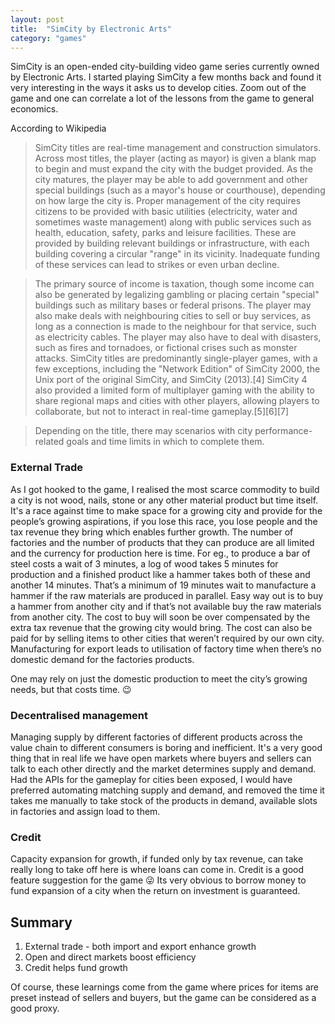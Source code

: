 ```yaml
---
layout: post
title:  "SimCity by Electronic Arts"
category: "games"
---
```

SimCity is an open-ended city-building video game series currently owned by Electronic Arts. I started playing SimCity a few months back and found it very interesting in the ways it asks us to develop cities. Zoom out of the game and one can correlate a lot of the lessons from the game to general economics.

According to Wikipedia

> SimCity titles are real-time management and construction simulators. Across most titles, the player (acting as mayor) is given a blank map to begin and must expand the city with the budget provided. As the city matures, the player may be able to add government and other special buildings (such as a mayor's house or courthouse), depending on how large the city is. Proper management of the city requires citizens to be provided with basic utilities (electricity, water and sometimes waste management) along with public services such as health, education, safety, parks and leisure facilities. These are provided by building relevant buildings or infrastructure, with each building covering a circular "range" in its vicinity. Inadequate funding of these services can lead to strikes or even urban decline.
> 

> The primary source of income is taxation, though some income can also be generated by legalizing gambling or placing certain "special" buildings such as military bases or federal prisons. The player may also make deals with neighbouring cities to sell or buy services, as long as a connection is made to the neighbour for that service, such as electricity cables. The player may also have to deal with disasters, such as fires and tornadoes, or fictional crises such as monster attacks. SimCity titles are predominantly single-player games, with a few exceptions, including the "Network Edition" of SimCity 2000, the Unix port of the original SimCity, and SimCity (2013).[4] SimCity 4 also provided a limited form of multiplayer gaming with the ability to share regional maps and cities with other players, allowing players to collaborate, but not to interact in real-time gameplay.[5][6][7]
> 

> Depending on the title, there may scenarios with city performance-related goals and time limits in which to complete them.
> 

### External Trade

As I got hooked to the game, I realised the most scarce commodity to build a city is not wood, nails, stone or any other material product but time itself. It's a race against time to make space for a growing city and provide for the people’s growing aspirations, if you lose this race, you lose people and the tax revenue they bring which enables further growth. The number of factories and the number of products that they can produce are all limited and the currency for production here is time. For eg., to produce a bar of steel costs a wait of 3 minutes, a log of wood takes 5 minutes for production and a finished product like a hammer takes both of these and another 14 minutes. That’s a minimum of 19 minutes wait to manufacture a hammer if the raw materials are produced in parallel. Easy way out is to buy a hammer from another city and if that’s not available buy the raw materials from another city. The cost to buy will soon be over compensated by the extra tax revenue that the growing city would bring. The cost can also be paid for by selling items to other cities that weren’t required by our own city. Manufacturing for export leads to utilisation of factory time when there’s no domestic demand for the factories products.

One may rely on just the domestic production to meet the city’s growing needs, but that costs time. 😉

### Decentralised management

Managing supply by different factories of different products across the value chain to different consumers is boring and inefficient. It's a very good thing that in real life we have open markets where buyers and sellers can talk to each other directly and the market determines supply and demand. Had the APIs for the gameplay for cities been exposed, I would have preferred automating matching supply and demand, and removed the time it takes me manually to take stock of the products in demand, available slots in factories and assign load to them.

### Credit

Capacity expansion for growth, if funded only by tax revenue, can take really long to take off here is where loans can come in. Credit is a good feature suggestion for the game 😜 Its very obvious to borrow money to fund expansion of a city when the return on investment is guaranteed.

## Summary

1. External trade - both import and export enhance growth
2. Open and direct markets boost efficiency
3. Credit helps fund growth

Of course, these learnings come from the game where prices for items are preset instead of sellers and buyers, but the game can be considered as a good proxy.